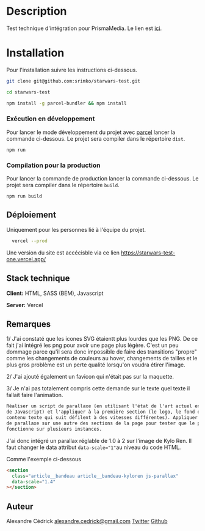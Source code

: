 # Description

Test technique d'intégration pour PrismaMedia. Le lien est [ici](https://starwars-test-one.vercel.app/).

# Installation

Pour l'installation suivre les instructions ci-dessous.

```bash
git clone git@github.com:srimko/starwars-test.git
```

```bash
cd starwars-test
```

```bash
npm install -g parcel-bundler && npm install
```

### Exécution en développement

Pour lancer le mode développement du projet avec [parcel](https://parceljs.org/) lancer la commande ci-dessous. Le projet sera compiler dans le répertoire `dist`.

```
npm run
```

### Compilation pour la production

Pour lancer la commande de production lancer la commande ci-dessous. Le projet sera compiler dans le répertoire `build`.

```
npm run build
```

## Déploiement

Uniquement pour les personnes lié à l'équipe du projet.

```bash
  vercel --prod
```

Une version du site est accécisble via ce lien https://starwars-test-one.vercel.app/

## Stack technique

**Client:** HTML, SASS (BEM), Javascript

**Server:** Vercel

## Remarques

1/ J'ai constaté que les icones SVG étaientt plus lourdes que les PNG. De ce fait j'ai intégré les png pour avoir une page plus légère. C'est un peu dommage parce qu'il sera donc impossible de faire des transitions "propre" comme les changements de couleurs au hover, changements de tailles et le plus gros problème est un perte qualité lorsqu'on voudra étirer l'image.

2/ J'ai ajouté également un favicon qui n'était pas sur la maquette.

3/ Je n'ai pas totalement compris cette demande sur le texte quel texte il fallait faire l'animation.

```html
Réaliser un script de parallaxe (en utilisant l'état de l'art actuel en matière
de Javascript) et l'appliquer à la première section (le logo, le fond et le
contenu texte qui suit défilent à des vitesses différentes). Appliquer cet effet
de parallaxe sur une autre des sections de la page pour tester que le plugin
fonctionne sur plusieurs instances.
```

J'ai donc intégré un parallax réglable de 1.0 à 2 sur l'image de Kylo Ren. Il faut changer le data attribut `data-scale="1"`au niveau du code HTML.

Comme l'exemple ci-dessous

```html
<section
  class="article__bandeau article__bandeau-kyloren js-parallax"
  data-scale="1.4"
></section>
```

## Auteur

Alexandre Cédrick <alexandre.cedrick@gmail.com>
[Twitter](https://twitter.com/Srimko)
[Github](https://github.com/srimko)
